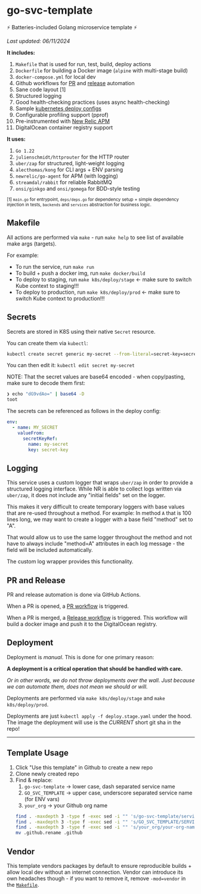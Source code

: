 go-svc-template
===============

⚡ Batteries-included Golang microservice template ⚡️

_Last updated: 06/11/2024_

**It includes:**

1. `Makefile` that is used for run, test, build, deploy actions
1. `Dockerfile` for building a Docker image (`alpine` with multi-stage build)
1. `docker-compose.yml` for local dev
1. Github workflows for [PR](.github/workflows/go-svc-template-pr.yml) and 
[release](.github/workflows/go-svc-template-release.yml) automation
1. Sane code layout [1]
1. Structured logging
1. Good health-checking practices (uses async health-checking)
1. Sample [kubernetes deploy configs](deploy.stage.yml)
1. Configurable profiling support (pprof)
1. Pre-instrumented with [New Relic APM](https://newrelic.com)
1. DigitalOcean container registry support

**It uses:**

1. `Go 1.22`
1. `julienschmidt/httprouter` for the HTTP router
1. `uber/zap` for structured, light-weight logging
1. `alecthomas/kong` for CLI args + ENV parsing
1. `newrelic/go-agent` for APM (with logging)
1. `streamdal/rabbit` for reliable RabbitMQ
1. `onsi/ginkgo` and `onsi/gomega` for BDD-style testing

<sub>[1] `main.go` for entrypoint, `deps/deps.go` for dependency setup + simple
dependency injection in tests, `backends` and `services` abstraction for business
logic.</sub>

## Makefile
All actions are performed via `make` - run `make help` to see list of available make args (targets).

For example:

* To run the service, run `make run`
* To build + push a docker img, run `make docker/build`
* To deploy to staging, run `make k8s/deploy/stage` <- make sure to switch Kube context to staging!!!
* To deploy to production, run `make k8s/deploy/prod` <- make sure to switch Kube context to production!!!

## Secrets

Secrets are stored in K8S using their native `Secret` resource.

You can create them via `kubectl`:

```bash
kubectl create secret generic my-secret --from-literal=secret-key=secret-value
```

You can then edit it: `kubectl edit secret my-secret`

NOTE: That the secret values are base64 encoded - when copy/pasting, make sure
to decode them first:

```bash
❯ echo "dG9vdAo=" | base64 -D
toot
```

The secrets can be referenced as follows in the deploy config:

```yaml
env:
  - name: MY_SECRET
    valueFrom:
      secretKeyRef:
        name: my-secret
        key: secret-key
```

## Logging

This service uses a custom logger that wraps `uber/zap` in order to provide a
structured logging interface. While NR is able to collect logs written via `uber/zap`,
it does not include any "initial fields" set on the logger.

This makes it very difficult to create temporary loggers with base values that
are re-used throughout a method. For example: In method `A` that is 100 lines
long, we may want to create a logger with a base field "method" set to "A".

That would allow us to use the same logger throughout the method and not have
to always include "method=A" attributes in each log message - the field will be
included automatically.

The custom log wrapper provides this functionality.

## PR and Release

PR and release automation is done via GitHub Actions.

When a PR is opened, a [PR workflow](.github/workflows/go-svc-template-pr.yml)
is triggered.

When a PR is merged, a [Release workflow](.github/workflows/go-svc-template-release.yml)
is triggered. This workflow will build a docker image and push it to the
DigitalOcean registry.

## Deployment

Deployment is _manual_. This is done for one primary reason:

**A deployment is a critical operation that should be handled with care.**

_Or in other words, we do not throw deployments over the wall. Just because we
can automate them, does not mean we should or will._

Deployments are performed via `make k8s/deploy/stage` and `make k8s/deploy/prod`.

Deployments are just `kubectl apply -f deploy.stage.yaml` under the hood. The image
the deployment will use is the _CURRENT_ short git sha in the repo!

---

## Template Usage

1. Click "Use this template" in Github to create a new repo
1. Clone newly created repo
1. Find & replace:
   1. `go-svc-template` -> lower case, dash separated service name
   2. `GO_SVC_TEMPLATE` -> upper case, underscore separated service name (for ENV vars)
   3. `your_org` -> your Github org name
    ```bash
    find . -maxdepth 3 -type f -exec sed -i "" 's/go-svc-template/service-name/g' {} \;
    find . -maxdepth 3 -type f -exec sed -i "" 's/GO_SVC_TEMPLATE/SERVICE_NAME/g' {} \;
    find . -maxdepth 3 -type f -exec sed -i "" 's/your_org/your-org-name/g' {} \;
    mv .github.rename .github
   ```

## Vendor

This template vendors packages by default to ensure reproducible builds + allow
local dev without an internet connection. Vendor can introduce its own headaches
though - if you want to remove it, remove `-mod=vendor` in the [`Makefile`](Makefile).

